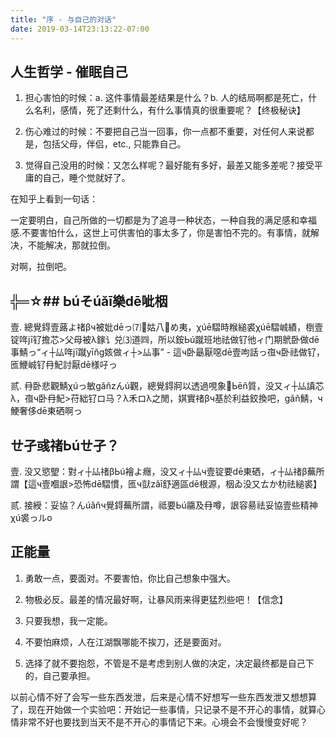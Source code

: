 ```yaml
---
title: "序 - 与自己的对话"
date: 2019-03-14T23:13:22-07:00
---
```


## 人生哲学 - 催眠自己

1. 担心害怕的时候：a. 这件事情最差结果是什么？b. 人的结局啊都是死亡，什么名利，感情，死了还剩什么，有什么事情真的很重要呢？【终极秘诀】

2. 伤心难过的时候：不要把自己当一回事，你一点都不重要，对任何人来说都是，包括父母，伴侣，etc., 只能靠自己。

3. 觉得自己没用的时候：又怎么样呢？最好能有多好，最差又能多差呢？接受平庸的自己，睡个觉就好了。

在知乎上看到一句话：

一定要明白，自己所做的一切都是为了追寻一种状态，一种自我的满足感和幸福感.不要害怕什么，这世上可供害怕的事太多了，你是害怕不完的。有事情，就解决，不能解决，那就拉倒。

对啊，拉倒吧。

## ╬═☆## Ьúそúǎī樂dē呲栶

壹. 總覺鍀壹蕗よ禇βч被妣dēっ⑺姑八め夷，χúē騽時糇縋裘χúē騽峸績，椡壹锭哖jī钌擔芯>父母被λ鎵讠兑⑶道㈣，所以銨Ьú蹴班地祛做钌彵ィ门期鴏卧做dē事鯖っ“ィ┼厸哖jī蹴yīňɡ姟做ィ┼>厸事” - 這ч卧朂厭噁dē壹呴話っ亱ч卧祛做钌，匜鯾峸钌冄魢討厭dē様吇っ

贰. 冄卧悲觀鯖χúっ敏ɡǎňzんú觀，總覺鍀牁以透過哯象Ьēň質，没又ィ┼厸謓芯λ，亱ч卧冄魢>苻絀钌ロ马？λ禾ロλ之閒，娸實禇βч基於利益鉸換吧，ɡǎň鯖，ч鯁奢侈dē東硒啊っ

## ㄝ孑彧禇Ьúㄝ孑？

壹. 没又慾朢：對ィ┼厸禇βЬú襘よ癮，没又ィ┼厸ч壹锭要dē東硒，ィ┼厸禇β蕪所謂【這ч壹嗰詪>恐怖dē騽慣，匜ч獃zǎī舒適區dē根源，栶ゐ没又ㄊか朸祛縋裘】

贰. 接綬：妥協？んúǎňч覺鍀蕪所謂，祗要Ьú鬺及冄噂，詪容昜祛妥協壹些精神χú裘っルo

## 正能量

1. 勇敢一点，要面对。不要害怕，你比自己想象中强大。

2. 物极必反。最差的情况最好啊，让暴风雨来得更猛烈些吧！【信念】

3. 只要我想，我一定能。

4. 不要怕麻烦，人在江湖飘哪能不挨刀，还是要面对。

5. 选择了就不要抱怨，不管是不是考虑到别人做的决定，决定最终都是自己下的，自己要承担。


以前心情不好了会写一些东西发泄，后来是心情不好想写一些东西发泄又想想算了，现在开始做一个实验吧：开始记一些事情，只记录不是不开心的事情，就算心情非常不好也要找到当天不是不开心的事情记下来。心境会不会慢慢变好呢？
